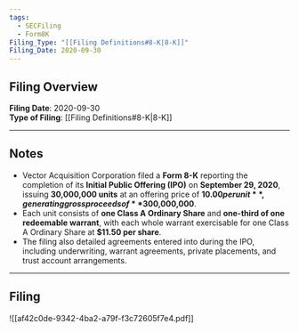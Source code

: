 ```yaml
---
tags:
  - SECFiling
  - Form8K
Filing_Type: "[[Filing Definitions#8-K|8-K]]"
Filing_Date: 2020-09-30
---
```


## Filing Overview

**Filing Date**: 2020-09-30  
**Type of Filing**: [[Filing Definitions#8-K|8-K]]  

---

## Notes

- Vector Acquisition Corporation filed a **Form 8-K** reporting the completion of its **Initial Public Offering (IPO)** on **September 29, 2020**, issuing **30,000,000 units** at an offering price of **$10.00 per unit**, generating gross proceeds of **$300,000,000**.  
- Each unit consists of **one Class A Ordinary Share** and **one-third of one redeemable warrant**, with each whole warrant exercisable for one Class A Ordinary Share at **$11.50 per share**.  
- The filing also detailed agreements entered into during the IPO, including underwriting, warrant agreements, private placements, and trust account arrangements.  

---

## Filing

![[af42c0de-9342-4ba2-a79f-f3c72605f7e4.pdf]]
